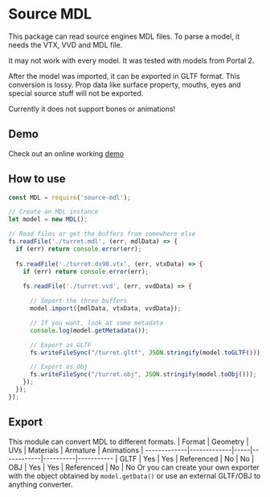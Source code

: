 # Source MDL

This package can read source engines MDL files. To parse a model, it needs the VTX, VVD and MDL file.

It may not work with every model. It was tested with models from Portal 2.

After the model was imported, it can be exported in GLTF format. This conversion is lossy. Prop data like surface property, mouths, eyes and special source stuff will not be exported.

Currently it does not support bones or animations!

## Demo
Check out an online working [demo](https://lordvonadel.github.io/source-mdl/)

## How to use
```js
const MDL = require('source-mdl');

// Create an MDL instance
let model = new MDL();

// Read files or get the buffers from somewhere else
fs.readFile('./turret.mdl', (err, mdlData) => {
  if (err) return console.error(err);
  
  fs.readFile('./turret.dx90.vtx', (err, vtxData) => {
    if (err) return console.error(err);
    
    fs.readFile('./turret.vvd', (err, vvdData) => {

      // Import the three buffers
      model.import({mdlData, vtxData, vvdData});

      // If you want, look at some metadata
      console.log(model.getMetadata());

      // Export as GLTF
      fs.writeFileSync("/turret.gltf", JSON.stringify(model.toGLTF()));

      // Export as Obj
      fs.writeFileSync("/turret.obj", JSON.stringify(model.toObj()));
    });
  });
});
```

## Export
This module can convert MDL to different formats.
| Format       | Geometry    | UVs | Materials  | Armature | Animations
| -------------|-------------|-----|------------|----------|-----------
| GLTF         | Yes         | Yes | Referenced | No       | No
| OBJ          | Yes         | Yes | Referenced | No       | No
Or you can create your own exporter with the object obtained by `model.getData()` or use an external GLTF/OBJ to anything converter.